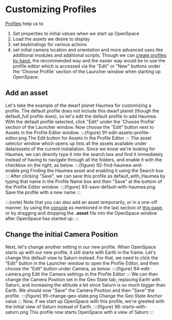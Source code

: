 # Customizing Profiles
[Profiles](/getting-started/profiles/index) help us to 
1. Set properties to initial values when we start up OpenSpace
2. Load the assets we desire to display
3. set keybindings for various actions
4. set initial camera location and orientation
and more advanced uses like additional modules and additional scripts. Though we can [create profiles by hand](/content/profiles), the recommended way and the easier way would be to use the profile editor which is accessed via the "Edit" or "New" buttons under the 'Choose Profile' section of the Launcher window when starting up OpenSpace.

## Add an asset
Let's take the example of the dwarf planet Haumea for customizing a profile. The default profile does not include this dwarf planet (though the default_full profile does), so let's edit the default profile to add Haumea. With the default profile selected, click "Edit" under the 'Choose Profile' section of the Launcher window. Now choose the "Edit" button next to Assets in the Profile Editor window.
:::{figure} 91-edit-assets-profile-editor.png 
The Edit button for Assets in the Profile Editor
:::
The asset selector window which opens up lists all the assets available under data/assets of the current installation. Since we know we're looking for Haumea, we can directly type it into the search box and find it immediately instead of having to navigate through all the folders, and enable it with the checkbox on the right, as below.
:::{figure} 92-find-haumea-and-enable.png 
Finding the Haumea asset and enabling it using the Search box
:::
After clicking "Save", we can save this profile as default_with_Haumea by typing that name in the Profile Name box and then "Save" at the bottom of the Profile Editor window.
:::{figure} 93-save-default-with-haumea.png 
Save the profile with a new name
:::

:::{note}
Note that you can also add an asset temporarily, or in a one-off manner, by using the [console](/using-openspace/scripting/console/index) as mentioned in the last section of [this page](/content/ephemeris/kepler), or by dragging and dropping the **.asset** file into the OpenSpace window after OpenSpace has started up.
:::

## Change the initial Camera Position
Next, let's change another setting in our new profile. When OpenSpace starts up with our new profile, it still starts with Earth in the frame. Let's change this default view to Saturn instead. For that, we need to click the "Edit" button in the Launcher window to open the Profile Editor, and then choose the "Edit" button under Camera, as below.
:::{figure} 94-edit-camera.png 
Edit the Camera settings in the Profile Editor
:::
We can then change the Camera Position set in the Geo State tab, replacing Earth with Saturn, and increasing the altitude a bit since Saturn is so much bigger than Earth. We should now "Save" the Camera Position and then "Save" the profile. 
:::{figure} 95-change-geo-state.png 
Change the Geo State Anchor value 
:::
Now, if we start up OpenSpace with this profile, we're greeted with the initial view of Saturn instead of Earth.
:::{figure} 96-starts-with-saturn.png 
This profile now starts OpenSpace with a view of Saturn
:::



